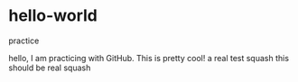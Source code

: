 # hello-world
practice

hello, I am practicing with GitHub. This is pretty cool!
a real test
squash
this should be real squash

